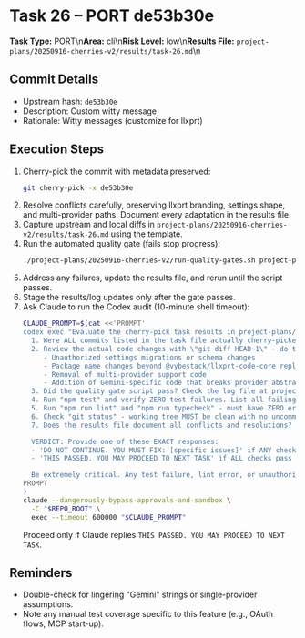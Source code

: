 # Task 26 – PORT de53b30e

**Task Type:** PORT\n**Area:** cli\n**Risk Level:** low\n**Results File:** `project-plans/20250916-cherries-v2/results/task-26.md`\n
## Commit Details
- Upstream hash: `de53b30e`
- Description: Custom witty message
- Rationale: Witty messages (customize for llxprt)

## Execution Steps
1. Cherry-pick the commit with metadata preserved:
   ```bash
   git cherry-pick -x de53b30e
   ```
2. Resolve conflicts carefully, preserving llxprt branding, settings shape, and multi-provider paths. Document every adaptation in the results file.
3. Capture upstream and local diffs in `project-plans/20250916-cherries-v2/results/task-26.md` using the template.
4. Run the automated quality gate (fails stop progress):
   ```bash
   ./project-plans/20250916-cherries-v2/run-quality-gates.sh project-plans/20250916-cherries-v2/results/task-26.md
   ```
5. Address any failures, update the results file, and rerun until the script passes.
6. Stage the results/log updates only after the gate passes.
7. Ask Claude to run the Codex audit (10-minute shell timeout):
   ```bash
   CLAUDE_PROMPT=$(cat <<'PROMPT'
   codex exec "Evaluate the cherry-pick task results in project-plans/20250916-cherries-v2/results/task-26.md. Check:
     1. Were ALL commits listed in the task file actually cherry-picked? Use \"git log --oneline -n 1\" to verify. List any missing commits.
     2. Review the actual code changes with \"git diff HEAD~1\" - do they match what the task intended? Check for:
        - Unauthorized settings migrations or schema changes
        - Package name changes beyond @vybestack/llxprt-code-core replacements
        - Removal of multi-provider support code
        - Addition of Gemini-specific code that breaks provider abstraction
     3. Did the quality gate script pass? Check the log file at project-plans/20250916-cherries-v2/.quality-logs/task-26 for any failures.
     4. Run "npm test" and verify ZERO test failures. List all failing tests if any.
     5. Run "npm run lint" and "npm run typecheck" - must have ZERO errors.
     6. Check "git status" - working tree MUST be clean with no uncommitted changes.
     7. Does the results file document all conflicts and resolutions?

     VERDICT: Provide one of these EXACT responses:
     - 'DO NOT CONTINUE. YOU MUST FIX: [specific issues]' if ANY check fails
     - 'THIS PASSED. YOU MAY PROCEED TO NEXT TASK' if ALL checks pass

     Be extremely critical. Any test failure, lint error, or unauthorized change means DO NOT CONTINUE."
   PROMPT
   )
   claude --dangerously-bypass-approvals-and-sandbox \
     -C "$REPO_ROOT" \
     exec --timeout 600000 "$CLAUDE_PROMPT"
   ```
   Proceed only if Claude replies `THIS PASSED. YOU MAY PROCEED TO NEXT TASK`.



## Reminders
- Double-check for lingering "Gemini" strings or single-provider assumptions.
- Note any manual test coverage specific to this feature (e.g., OAuth flows, MCP start-up).
